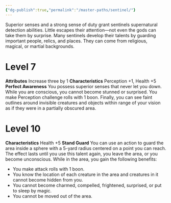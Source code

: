 ```yaml
---
{"dg-publish":true,"permalink":"/master-paths/sentinel/"}
---
```


Superior senses and a strong sense of duty grant sentinels supernatural detection abilities. Little escapes their attention—not even the gods can take them by surprise. Many sentinels develop their talents by guarding important people, relics, and places. They can come from religious, magical, or martial backgrounds.
# Level 7
**Attributes** Increase three by 1
**Characteristics** Perception +1, Health +5
**Perfect Awareness** You possess superior senses that never let you down. While you are conscious, you cannot become stunned or surprised. You make Perception challenge rolls with 1 boon. Finally, you can see faint outlines around invisible creatures and objects within range of your vision as if they were in a partially obscured area.
# Level 10
**Characteristics** Health +5
**Stand Guard** You can use an action to guard the area inside a sphere with a 5-yard radius centered on a point you can reach. The effect lasts until you use this talent again, you leave the area, or you become unconscious. While in the area, you gain the following benefits:
- You make attack rolls with 1 boon.
- You know the location of each creature in the area and creatures in it cannot become hidden from you.
- You cannot become charmed, compelled, frightened, surprised, or put to sleep by magic.
- You cannot be moved out of the area.
